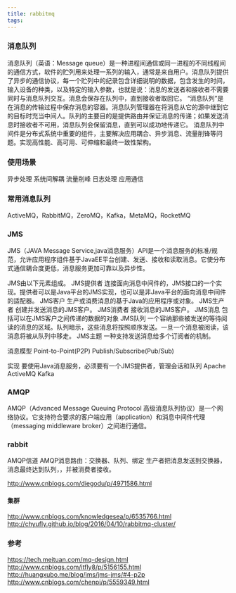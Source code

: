 ```yaml
---
title: rabbitmq
tags:
---
```


### 消息队列
消息队列（英语：Message queue）是一种进程间通信或同一进程的不同线程间的通信方式，软件的贮列用来处理一系列的输入，通常是来自用户。消息队列提供了异步的通信协议，每一个贮列中的纪录包含详细说明的数据，包含发生的时间，输入设备的种类，以及特定的输入参数，也就是说：消息的发送者和接收者不需要同时与消息队列交互。消息会保存在队列中，直到接收者取回它。
“消息队列”是在消息的传输过程中保存消息的容器。消息队列管理器在将消息从它的源中继到它的目标时充当中间人。队列的主要目的是提供路由并保证消息的传递；如果发送消息时接收者不可用，消息队列会保留消息，直到可以成功地传递它。
消息队列中间件是分布式系统中重要的组件，主要解决应用耦合、异步消息、流量削锋等问题。实现高性能、高可用、可伸缩和最终一致性架构。
### 使用场景
异步处理
系统间解耦
流量削峰
日志处理
应用通信

### 常用消息队列
ActiveMQ，RabbitMQ，ZeroMQ，Kafka，MetaMQ，RocketMQ

### JMS
JMS（JAVA Message Service,java消息服务）API是一个消息服务的标准/规范，允许应用程序组件基于JavaEE平台创建、发送、接收和读取消息。它使分布式通信耦合度更低，消息服务更加可靠以及异步性。

JMS由以下元素组成。
JMS提供者
连接面向消息中间件的，JMS接口的一个实现。提供者可以是Java平台的JMS实现，也可以是非Java平台的面向消息中间件的适配器。
JMS客户
生产或消费消息的基于Java的应用程序或对象。
JMS生产者
创建并发送消息的JMS客户。
JMS消费者
接收消息的JMS客户。
JMS消息
包括可以在JMS客户之间传递的数据的对象
JMS队列
一个容纳那些被发送的等待阅读的消息的区域。队列暗示，这些消息将按照顺序发送。一旦一个消息被阅读，该消息将被从队列中移走。
JMS主题
一种支持发送消息给多个订阅者的机制。

消息模型
Point-to-Point(P2P)
Publish/Subscribe(Pub/Sub)

实现
要使用Java消息服务，必须要有一个JMS提供者，管理会话和队列
Apache ActiveMQ
Kafka

### AMQP
AMQP（Advanced Message Queuing Protocol 高级消息队列协议）是一个网络协议。它支持符合要求的客户端应用（application）和消息中间件代理（messaging middleware broker）之间进行通信。


### rabbit
AMQP信道
AMQP消息路由：交换器、队列、绑定
生产者把消息发送到交换器，消息最终达到队列，，并被消费者接收。

http://www.cnblogs.com/diegodu/p/4971586.html

#### 集群
http://www.cnblogs.com/knowledgesea/p/6535766.html
http://chyufly.github.io/blog/2016/04/10/rabbitmq-cluster/


### 参考
https://tech.meituan.com/mq-design.html
http://www.cnblogs.com/itfly8/p/5156155.html
http://huangxubo.me/blog/jms/jms-jms/#4-p2p
http://www.cnblogs.com/chenpi/p/5559349.html